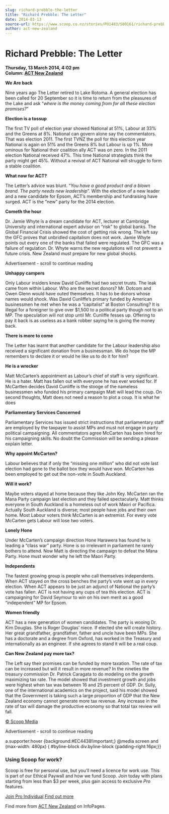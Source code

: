 ```yaml
---
slug: richard-prebble-the-letter
title: "Richard Prebble: The Letter"
date: 2014-03-13
source-url: https://www.scoop.co.nz/stories/PO1403/S00161/richard-prebble-the-letter.htm
author: act-new-zealand
---
```

Richard Prebble: The Letter
===========================

**Thursday, 13 March 2014, 4:02 pm**  
**Column: [ACT New Zealand](https://info.scoop.co.nz/ACT_New_Zealand)**

**We Are back**

Nine years ago The Letter retired to Lake Rotoma. A general election has been called for 20 September so it is time to return from the pleasures of the Lake and ask “_where is the money coming from for all these election promises?_”

**Election is a tossup**

The first TV poll of election year showed National at 51%, Labour at 33% and the Greens at 8%. National can govern alone say the commentators. That was election 2011. The first TVNZ the poll for this election year National is again on 51% and the Greens 8% but Labour is up 1%. More ominous for National their coalition ally ACT was on zero. In the 2011 election National received 47%. This time National strategists think the party might get 45%. Without a revival of ACT National will struggle to form a stable coalition.

**What now for ACT?**

The Letter’s advice was blunt. “_You have a good product and a blown brand. The party needs new leadership_”. With the election of a new leader and a new candidate for Epsom, ACT’s membership and fundraising have surged. ACT is the “new” party for the 2014 election.

**Cometh the hour**

Dr. Jamie Whyte is a dream candidate for ACT, lecturer at Cambridge University and international expert advisor on “risk” to global banks. The Global Financial Crisis showed the cost of getting risk wrong. The left say the GFC proves that unbridled capitalism does not work. Jamie Whyte points out every one of the banks that failed were regulated. The GFC was a failure of regulation. Dr. Whyte warns the new regulations will not prevent a future crisis. New Zealand must prepare for new global shocks.

Advertisement - scroll to continue reading





**Unhappy campers**

Only Labour insiders knew David Cunliffe had two secret trusts. The leak came from within Labour. Who are the secret donors? Mr. Dotcom and Owen Glenn would have outed themselves. It has to be donors whose names would shock. Was David Cunliffe’s primary funded by American businessmen he met when he was a “capitalist” at Boston Consulting? It is illegal for a foreigner to give over $1,500 to a political party though not to an MP. The speculation will not stop until Mr. Cunliffe fesses up. Offering to pay it back is as useless as a bank robber saying he is giving the money back.

**There is more to come**

The Letter has learnt that another candidate for the Labour leadership also received a significant donation from a businessman. We do hope the MP remembers to declare it or would he like us to do it for him?

**He is a wrecker**  
  
Matt McCarten’s appointment as Labour’s chief of staff is very significant. He is a hater. Matt has fallen out with everyone he has ever worked for. If McCartten decides David Cunliffe is the stooge of the nameless businessmen who funded his primary campaign Matt will lead the coup. On second thoughts, Matt does not need a reason to plot a coup. It is what he does

**Parliamentary Services Concerned**

Parliamentary Services has issued strict instructions that parliamentary staff are employed by the taxpayer to assist MPs and must not engage in party political campaigning. All commentators agree McCarten has been hired for his campaigning skills. No doubt the Commission will be sending a please explain letter.

**Why appoint McCarten?**

Labour believes that if only the “missing one million” who did not vote last election had gone to the ballot box they would have won. McCarten has been employed to get out the non-vote in South Auckland.

**Will it work?**

Maybe voters stayed at home because they like John Key. McCarten ran the Mana Party campaign last election and they failed spectacularly. Matt thinks everyone in South Auckland is a homeless out of work Maori or Pacifica. Actually South Auckland is diverse; most people have jobs and their own home. Most Labour voters think McCarten is an extremist. For every vote McCarten gets Labour will lose two voters.

**Lonely Hone**

Under McCarten’s campaign direction Hone Harawera has found he is leading a “class war” party. Hone is so irrelevant in parliament he rarely bothers to attend. Now Matt is directing the campaign to defeat the Mana Party. Hone must wonder why he left the Maori Party.

**Independents**

The fastest growing group is people who call themselves independents. When ACT stayed on the cross benches the party’s vote went up in every election. When ACT appears to be just an adjunct of National the party’s vote has fallen. ACT is not having any cups of tea this election. ACT is campaigning for David Seymour to win on his own merit as a good “independent” MP for Epsom.

**Women friendly**

ACT has a new generation of women candidates. The party is wooing Dr. Kim Douglas. She is Roger Douglas’ niece. If elected she will create history. Her great grandfather, grandfather, father and uncle have been MPs. She has a doctorate and a degree from Oxford, has worked in the Treasury and internationally as an engineer. If she agrees to stand it will be a real coup.

**Can New Zealand pay more tax?**

The Left say their promises can be funded by more taxation. The rate of tax can be increased but will it result in more revenue? In the nineties the treasury commission Dr. Patrick Caragata to do modeling on the growth maximizing tax rate. The model showed that investment growth and jobs were highest when tax was between 16 and 25 percent of GDP. Dr. Sully, one of the international academics on the project, said his model showed that the Government is taking such a large proportion of GDP that the New Zealand economy cannot generate more tax revenue. Any increase in the rate of tax will damage the productive economy so that total tax review will fall.

  

[© Scoop Media](http://www.scoop.co.nz/about/terms.html)  

Advertisement - scroll to continue reading



a.supporter:hover {background:#EC4438!important;} @media screen and (max-width: 480px) { #byline-block div.byline-block {padding-right:16px;}}

### Using Scoop for work?

Scoop is free for personal use, but you’ll need a licence for work use. This is part of our Ethical Paywall and how we fund Scoop. Join today with plans starting from less than $3 per week, plus gain access to exclusive _Pro_ features.  
  
[Join Pro Individual](https://pro.scoop.co.nz/Individual/?from=ProIn24) [Find out more](https://pro.scoop.co.nz/using-scoop-for-work/?from=ProIn24)

Find more from [ACT New Zealand](https://info.scoop.co.nz/ACT_New_Zealand) on InfoPages.